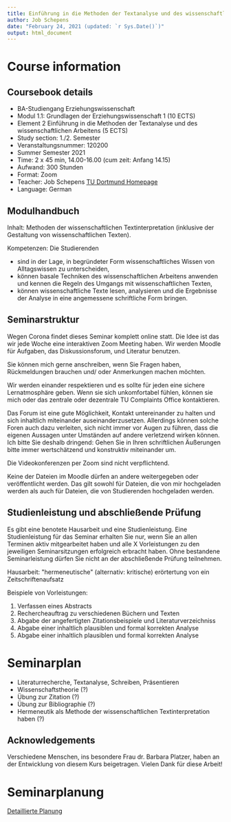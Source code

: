 ```yaml
---
title: Einführung in die Methoden der Textanalyse und des wissenschaftlichen Arbeitens
author: Job Schepens
date: "February 24, 2021 (updated: `r Sys.Date()`)"
output: html_document
---
```



# Course information

## Coursebook details

- BA-Studiengang Erziehungswissenschaft
- Modul 1.1: Grundlagen der Erziehungswissenschaft 1 (10 ECTS)
- Element 2 Einführung in die Methoden der Textanalyse und des wissenschaftlichen Arbeitens (5 ECTS)
- Study section: 1./2. Semester
- Veranstaltungsnummer: 120200
- Summer Semester 2021
- Time: 2 x 45 min, 14.00-16.00 (cum zeit: Anfang 14.15)
- Aufwand: 300 Stunden 
- Format: Zoom
- Teacher: Job Schepens [TU Dortmund Homepage](http://www.ifs.tu-dortmund.de/cms/de/Home/Mitarbeiter/Wissenschaftliche-Mitarbeiter/Schepens-Job.html)
- Language: German


## Modulhandbuch

Inhalt: Methoden der wissenschaftlichen Textinterpretation (inklusive der Gestaltung von wissenschaftlichen Texten).

Kompetenzen: Die Studierenden 
- sind in der Lage, in begründeter Form wissenschaftliches Wissen von Alltagswissen zu unterscheiden,
- können basale Techniken des wissenschaftlichen Arbeitens anwenden und kennen die Regeln des Umgangs mit wissenschaftlichen Texten,
- können wissenschaftliche Texte lesen, analysieren und die Ergebnisse der Analyse in eine angemessene schriftliche Form bringen.


## Seminarstruktur

Wegen Corona findet dieses Seminar komplett online statt. Die Idee ist das wir jede Woche eine interaktiven Zoom Meeting haben. Wir werden Moodle für Aufgaben, das Diskussionsforum, und Literatur benutzen. 

Sie können mich gerne anschreiben, wenn Sie Fragen haben, Rückmeldungen brauchen und/ oder Anmerkungen machen möchten.

Wir werden einander respektieren und es sollte für jeden eine sichere Lernatmosphäre geben. Wenn sie sich unkomfortabel fühlen, können sie mich oder das zentrale oder dezentrale TU Complaints Office kontaktieren.

Das Forum ist eine gute Möglichkeit, Kontakt untereinander zu halten und sich inhaltlich miteinander auseinanderzusetzen. Allerdings können solche Foren auch dazu verleiten, sich nicht immer vor Augen zu führen, dass die eigenen Aussagen unter Umständen auf andere verletzend wirken können. Ich bitte Sie deshalb dringend: Gehen Sie in Ihren schriftlichen Äußerungen bitte immer wertschätzend und konstruktiv miteinander um.

Die Videokonferenzen per Zoom sind nicht verpflichtend. 

Keine der Dateien im Moodle dürfen an andere weitergegeben oder veröffentlicht werden. Das gilt sowohl für Dateien, die von mir hochgeladen werden als auch für Dateien, die von Studierenden hochgeladen werden.


## Studienleistung und abschließende Prüfung 

Es gibt eine benotete Hausarbeit und eine Studienleistung. Eine Studienleistung für das Seminar erhalten Sie nur, wenn Sie an allen Terminen aktiv mitgearbeitet haben und alle X Vorleistungen zu den jeweiligen Seminarsitzungen erfolgreich erbracht haben. Ohne bestandene Seminarleistung dürfen Sie nicht an der abschließende Prüfung teilnehmen. 

Hausarbeit: "hermeneutische" (alternativ: kritische) erörtertung von ein Zeitschriftenaufsatz

Beispiele von Vorleistungen:
1. Verfassen eines Abstracts
2. Rechercheauftrag zu verschiedenen Büchern und Texten
3. Abgabe der angefertigten Zitationsbeispiele und Literaturverzeichniss
4. Abgabe einer inhaltlich plausiblen und formal korrekten Analyse
5. Abgabe einer inhaltlich plausiblen und formal korrekten Analyse


# Seminarplan

- Literaturrecherche, Textanalyse, Schreiben, Präsentieren
- Wissenschaftstheorie (?)
- Übung zur Zitation (?)
- Übung zur Bibliographie (?)
- Hermeneutik als Methode der wissenschaftlichen Textinterpretation haben (?)


## Acknowledgements

Verschiedene Menschen, ins besondere Frau dr. Barbara Platzer, haben an der Entwicklung von diesem Kurs beigetragen. Vielen Dank für diese Arbeit!


# Seminarplanung

[Detaillierte Planung](https://jobschepens.github.io/textanalyse/detailedschedule.html)


